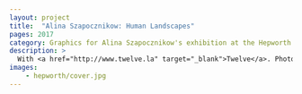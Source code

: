 ```yaml
---
layout: project
title:  "Alina Szapocznikow: Human Landscapes"
pages: 2017
category: Graphics for Alina Szapocznikow's exhibition at the Hepworth Wakefield. 
description: >
  With <a href="http://www.twelve.la" target="_blank">Twelve</a>. Photography by Lewis Ronald.
images:
    - hepworth/cover.jpg
---
```

